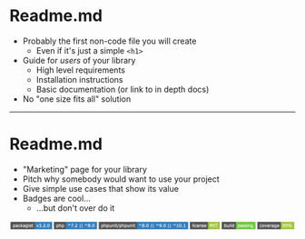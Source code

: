<!-- .slide: data-transition="slide" data-auto-animate -->
# Readme.md

- <!-- .element: class="fragment" --> Probably the first non-code file you will create
  - <!-- .element: class="fragment" --> Even if it's just a simple <code>&lt;h1&gt;</code>
- <!-- .element: class="fragment" --> Guide for <em>users</em> of your library
  - <!-- .element: class="fragment" --> High level requirements
  - <!-- .element: class="fragment" --> Installation instructions
  - <!-- .element: class="fragment" --> Basic documentation (or link to in depth docs)
- No "one size fits all" solution <!-- .element: class="fragment" -->

***

<!-- .slide: data-transition="slide" data-auto-animate -->
# Readme.md

- "Marketing" page for your library <!-- .element: class="fragment" -->
- Pitch why somebody would want to use your project <!-- .element: class="fragment" -->
- Give simple use cases that show its value <!-- .element: class="fragment" -->
- Badges are cool... <!-- .element: class="fragment" -->
  - ...but don't over do it <!-- .element: class="fragment" -->

![Readme file heading showing one line of badges](../img/readme-badges.png) <!-- .element: class="fragment" style="max-width: 895px" -->
